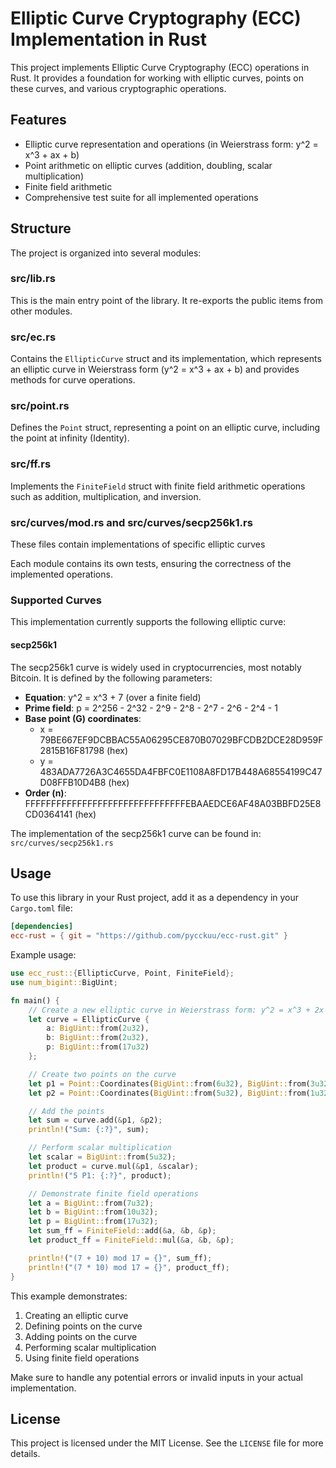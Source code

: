 # Elliptic Curve Cryptography (ECC) Implementation in Rust

This project implements Elliptic Curve Cryptography (ECC) operations in Rust. It provides a foundation for working with elliptic curves, points on these curves, and various cryptographic operations.

## Features

- Elliptic curve representation and operations (in Weierstrass form: y^2 = x^3 + ax + b)
- Point arithmetic on elliptic curves (addition, doubling, scalar multiplication)
- Finite field arithmetic
- Comprehensive test suite for all implemented operations

## Structure

The project is organized into several modules:

### src/lib.rs

This is the main entry point of the library. It re-exports the public items from other modules.

### src/ec.rs

Contains the `EllipticCurve` struct and its implementation, which represents an elliptic curve in Weierstrass form (y^2 = x^3 + ax + b) and provides methods for curve operations.

### src/point.rs

Defines the `Point` struct, representing a point on an elliptic curve, including the point at infinity (Identity).

### src/ff.rs

Implements the `FiniteField` struct with finite field arithmetic operations such as addition, multiplication, and inversion.

### src/curves/mod.rs and src/curves/secp256k1.rs

These files  contain implementations of specific elliptic curves

Each module contains its own tests, ensuring the correctness of the implemented operations.

### Supported Curves

This implementation currently supports the following elliptic curve:

#### secp256k1

The secp256k1 curve is widely used in cryptocurrencies, most notably Bitcoin. It is defined by the following parameters:

- **Equation**: y^2 = x^3 + 7 (over a finite field)
- **Prime field**: p = 2^256 - 2^32 - 2^9 - 2^8 - 2^7 - 2^6 - 2^4 - 1
- **Base point (G) coordinates**:
  - x = 79BE667EF9DCBBAC55A06295CE870B07029BFCDB2DCE28D959F2815B16F81798 (hex)
  - y = 483ADA7726A3C4655DA4FBFC0E1108A8FD17B448A68554199C47D08FFB10D4B8 (hex)
- **Order (n)**: FFFFFFFFFFFFFFFFFFFFFFFFFFFFFFFEBAAEDCE6AF48A03BBFD25E8CD0364141 (hex)

The implementation of the secp256k1 curve can be found in: `src/curves/secp256k1.rs`

## Usage

To use this library in your Rust project, add it as a dependency in your `Cargo.toml` file:


```toml
[dependencies]
ecc-rust = { git = "https://github.com/pycckuu/ecc-rust.git" }
```

Example usage:

```rust
use ecc_rust::{EllipticCurve, Point, FiniteField};
use num_bigint::BigUint;

fn main() {
    // Create a new elliptic curve in Weierstrass form: y^2 = x^3 + 2x + 2 over F_17
    let curve = EllipticCurve {
        a: BigUint::from(2u32),
        b: BigUint::from(2u32),
        p: BigUint::from(17u32)
    };

	// Create two points on the curve
    let p1 = Point::Coordinates(BigUint::from(6u32), BigUint::from(3u32));
    let p2 = Point::Coordinates(BigUint::from(5u32), BigUint::from(1u32));

	// Add the points
    let sum = curve.add(&p1, &p2);
    println!("Sum: {:?}", sum);

	// Perform scalar multiplication
    let scalar = BigUint::from(5u32);
    let product = curve.mul(&p1, &scalar);
    println!("5 P1: {:?}", product);

	// Demonstrate finite field operations
    let a = BigUint::from(7u32);
    let b = BigUint::from(10u32);
    let p = BigUint::from(17u32);
    let sum_ff = FiniteField::add(&a, &b, &p);
    let product_ff = FiniteField::mul(&a, &b, &p);

	println!("(7 + 10) mod 17 = {}", sum_ff);
    println!("(7 * 10) mod 17 = {}", product_ff);
}
```

This example demonstrates:

1. Creating an elliptic curve
2. Defining points on the curve
3. Adding points on the curve
4. Performing scalar multiplication
5. Using finite field operations

Make sure to handle any potential errors or invalid inputs in your actual implementation.


## License

This project is licensed under the MIT License. See the `LICENSE` file for more details.
